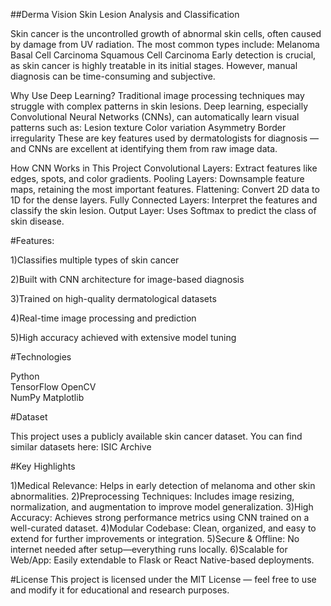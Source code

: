 ##Derma Vision Skin Lesion Analysis and Classification

Skin cancer is the uncontrolled growth of abnormal skin cells, often caused by damage from UV radiation. The most common types include:
Melanoma
Basal Cell Carcinoma
Squamous Cell Carcinoma
Early detection is crucial, as skin cancer is highly treatable in its initial stages. However, manual diagnosis can be time-consuming and subjective.

Why Use Deep Learning?
Traditional image processing techniques may struggle with complex patterns in skin lesions. Deep learning, especially Convolutional Neural Networks (CNNs), can automatically learn visual patterns such as:
Lesion texture
Color variation
Asymmetry
Border irregularity
These are key features used by dermatologists for diagnosis — and CNNs are excellent at identifying them from raw image data.

How CNN Works in This Project
Convolutional Layers: Extract features like edges, spots, and color gradients.
Pooling Layers: Downsample feature maps, retaining the most important features.
Flattening: Convert 2D data to 1D for the dense layers.
Fully Connected Layers: Interpret the features and classify the skin lesion.
Output Layer: Uses Softmax to predict the class of skin disease.

#Features:

1)Classifies multiple types of skin cancer

2)Built with CNN architecture for image-based diagnosis

3)Trained on high-quality dermatological datasets

4)Real-time image processing and prediction

5)High accuracy achieved with extensive model tuning

#Technologies

Python	
TensorFlow 
OpenCV	
NumPy
Matplotlib 

#Dataset

This project uses a publicly available skin cancer dataset. You can find similar datasets here:
ISIC Archive

 #Key Highlights

1)Medical Relevance: Helps in early detection of melanoma and other skin abnormalities.
2)Preprocessing Techniques: Includes image resizing, normalization, and augmentation to improve model generalization.
3)High Accuracy: Achieves strong performance metrics using CNN trained on a well-curated dataset.
4)Modular Codebase: Clean, organized, and easy to extend for further improvements or integration.
5)Secure & Offline: No internet needed after setup—everything runs locally.
6)Scalable for Web/App: Easily extendable to Flask or React Native-based deployments.

#License
This project is licensed under the MIT License — feel free to use and modify it for educational and research purposes.







